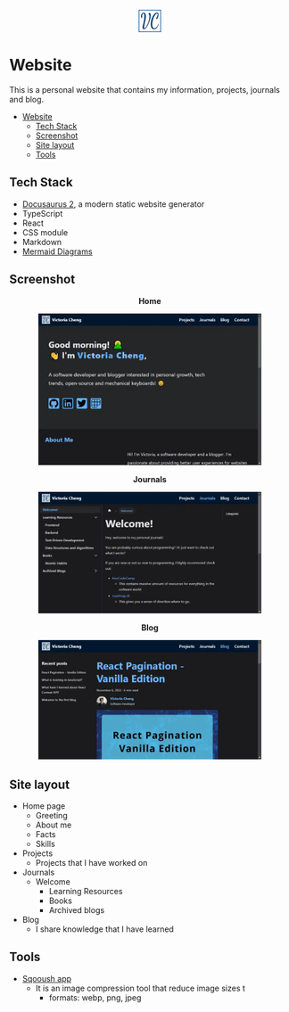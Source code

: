 <div align="center">

[<img alt="VC logo" src="./static/img/logo.png" width="40" /> ](https://victoriacheng15.vercel.app/)

</div>

# Website

This is a personal website that contains my information, projects, journals and blog.

- [Website](#website)
  - [Tech Stack](#tech-stack)
  - [Screenshot](#screenshot)
  - [Site layout](#site-layout)
  - [Tools](#tools)

## Tech Stack

- [Docusaurus 2](https://docusaurus.io/), a modern static website generator
- TypeScript
- React
- CSS module
- Markdown
- [Mermaid Diagrams](https://mermaid-js.github.io/mermaid/#/)

## Screenshot

<div align="center">

**Home**

<img src="./personal-website.webp" width="400" />

**Journals**

<img src="./personal-website-journals.webp" width="400" />

**Blog**

<img src="./personal-website-blog.webp" width="400" />

</div>

## Site layout

- Home page
  - Greeting
  - About me
  - Facts
  - Skills
- Projects
  - Projects that I have worked on
- Journals
  - Welcome
    - Learning Resources
    - Books
    - Archived blogs
- Blog
  - I share knowledge that I have learned

## Tools

- [Sqooush app](https://squoosh.app/)
  - It is an image compression tool that reduce image sizes t
    - formats: webp, png, jpeg
